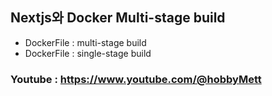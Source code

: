## Nextjs와 Docker Multi-stage build

- DockerFile : multi-stage build
- DockerFile : single-stage build

### Youtube : https://www.youtube.com/@hobbyMett